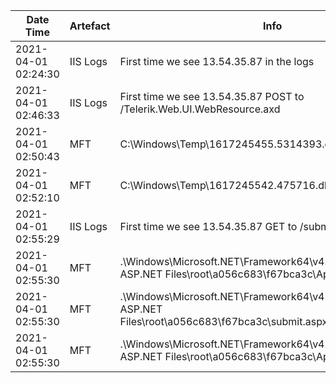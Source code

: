 |Date Time|Artefact|Info|
|-|-|-|
|2021-04-01 02:24:30|IIS Logs|First time we see 13.54.35.87 in the logs|
|2021-04-01 02:46:33|IIS Logs|First time we see 13.54.35.87 POST to /Telerik.Web.UI.WebResource.axd|
|2021-04-01 02:50:43|MFT|C:\Windows\Temp\1617245455.5314393.dll|
|2021-04-01 02:52:10|MFT|C:\Windows\Temp\1617245542.475716.dll|
|2021-04-01 02:55:29|IIS Logs|First time we see 13.54.35.87 GET to /submit.aspx|
|2021-04-01 02:55:30|MFT|.\Windows\Microsoft.NET\Framework64\v4.0.30319\Temporary ASP.NET Files\root\a056c683\f67bca3c\App_Web_aa0aecbt.dll|
|2021-04-01 02:55:30|MFT|.\Windows\Microsoft.NET\Framework64\v4.0.30319\Temporary ASP.NET Files\root\a056c683\f67bca3c\submit.aspx.cdcab7d2.compiled|
|2021-04-01 02:55:30|MFT|.\Windows\Microsoft.NET\Framework64\v4.0.30319\Temporary ASP.NET Files\root\a056c683\f67bca3c\App_Web_aa0aecbt.dll|